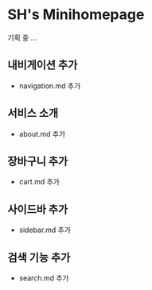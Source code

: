 # SH's Minihomepage 

기획 중 ... 

## 내비게이션 추가 
- navigation.md 추가 

## 서비스 소개
- about.md 추가 

## 장바구니 추가
- cart.md 추가 

## 사이드바 추가 

- sidebar.md 추가 

## 검색 기능 추가

- search.md 추가 

